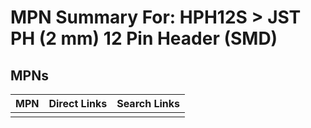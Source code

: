 



# MPN Summary For: HPH12S > JST PH (2 mm) 12 Pin Header (SMD)

## MPNs
  

|MPN|Direct Links|Search Links|
| :--- | :--- | :--- |
||||
